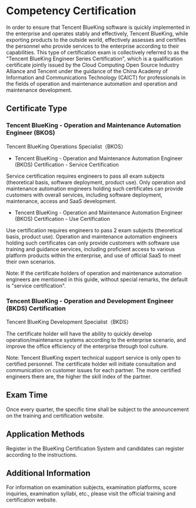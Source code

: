 # Competency Certification

In order to ensure that Tencent BlueKing software is quickly implemented in the enterprise and operates stably and effectively, Tencent BlueKing, while exporting products to the outside world, effectively assesses and certifies the personnel who provide services to the enterprise according to their capabilities.
This type of certification exam is collectively referred to as the "Tencent BlueKing Engineer Series Certification", which is a qualification certificate jointly issued by the Cloud Computing Open Source Industry Alliance and Tencent under the guidance of the China Academy of Information and Communications Technology (CAICT) for professionals in the fields of operation and maintenance automation and operation and maintenance development.

## Certificate Type

### Tencent BlueKing - Operation and Maintenance Automation Engineer (BKOS)

Tencent BlueKing Operations Specialist（BKOS）

- Tencent BlueKing - Operation and Maintenance Automation Engineer (BKOS) Certification - Service Certification

Service certification requires engineers to pass all exam subjects (theoretical basis, software deployment, product use). Only operation and maintenance automation engineers holding such certificates can provide customers with overall services, including software deployment, maintenance, access and SaaS development.

- Tencent BlueKing - Operation and Maintenance Automation Engineer (BKOS) Certification - Use Certification

Use certification requires engineers to pass 2 exam subjects (theoretical basis, product use). Operation and maintenance automation engineers holding such certificates can only provide customers with software use training and guidance services, including proficient access to various platform products within the enterprise, and use of official SaaS to meet their own scenarios.

Note: If the certificate holders of operation and maintenance automation engineers are mentioned in this guide, without special remarks, the default is "service certification".

### Tencent BlueKing - Operation and Development Engineer (BKDS) Certification

Tencent BlueKing Development Specialist（BKDS）

The certificate holder will have the ability to quickly develop operation/maintenance systems according to the enterprise scenario, and improve the office efficiency of the enterprise through tool culture.

Note: Tencent BlueKing expert technical support service is only open to certified personnel. The certificate holder will initiate consultation and communication on customer issues for each partner. The more certified engineers there are, the higher the skill index of the partner.

## Exam Time

Once every quarter, the specific time shall be subject to the announcement on the training and certification website.

## Application Methods

Register in the BlueKing Certification System and candidates can register according to the instructions.

## Additional Information

For information on examination subjects, examination platforms, score inquiries, examination syllabi, etc., please visit the official training and certification website.